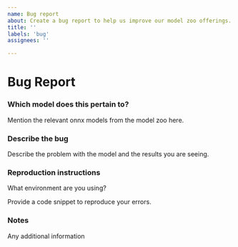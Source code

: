 ```yaml
---
name: Bug report
about: Create a bug report to help us improve our model zoo offerings.
title: ''
labels: 'bug'
assignees: ''

---
```

# Bug Report

### Which model does this pertain to?
Mention the relevant onnx models from the model zoo here.

### Describe the bug
Describe the problem with the model and the results you are seeing.

### Reproduction instructions
What environment are you using?

Provide a code snippet to reproduce your errors.

### Notes
Any additional information
